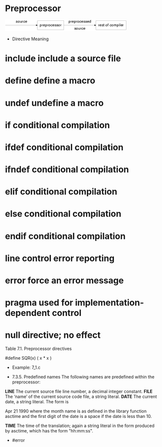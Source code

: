 # Preprocessor
![The preprocessor](7.1.png)



* Directive	Meaning
# include	include a source file
# define	define a macro
# undef	undefine a macro
# if	conditional compilation
# ifdef	conditional compilation
# ifndef	conditional compilation
# elif	conditional compilation
# else	conditional compilation
# endif	conditional compilation
# line	control error reporting
# error	force an error message
# pragma	used for implementation-dependent control
#	null directive; no effect
Table 7.1. Preprocessor directives


#define SQR(x)  ( x * x )
* Example: 7_1.c



* 7.3.5. Predefined names
The following names are predefined within the preprocessor:

__LINE__
The current source file line number, a decimal integer constant.
__FILE__
The ‘name’ of the current source code file, a string literal.
__DATE__
The current date, a string literal. The form is

Apr 21 1990
where the month name is as defined in the library function asctime and the first digit of the date is a space if the date is less than 10.

__TIME__
The time of the translation; again a string literal in the form produced by asctime, which has the form "hh:mm:ss".


* #error